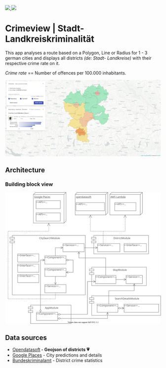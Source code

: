 <a href="https://github.com/kexplx/crimeview/actions" alt="GitHub Actions">
 <img src="https://github.com/kexplx/crimeview/workflows/CI/badge.svg" />
</a>
<a href="https://kexplx.github.io/crimeview/" alt="GitHub Pages Deployment">
  <img src="https://img.shields.io/badge/Live-GitHub Pages-2980b9" />
</a>

# Crimeview | Stadt- Landkreiskriminalität

This app analyses a route based on a Polygon, Line or Radius for 1 - 3 german cities and displays all districts <i>(de: Stadt- Landkreise)</i> with their respective crime rate on it.

<i>Crime rate</i> == Number of offences per 100.000 inhabitants.

<p align="center">
  <img src="docs/map-sample-3.png?raw=true" title="Sample Route">
</p>

## Architecture

### Building block view

<div align="center">
  <img src="docs/building-block-view-1.svg" title="Sample Route">
</div>

## Data sources

<ul>
    <li><a target_blank href="https://public.opendatasoft.com/explore/dataset/georef-germany-kreis/information">Opendatasoft</a><strong> - Geojson of districts 💗</strong></li>
    <li><a target_blank href="https://cloud.google.com/maps-platform/places">Google Places</a> - City predictions and details</li>
    <li><a target_blank href="https://www.bka.de/DE/AktuelleInformationen/StatistikenLagebilder/PolizeilicheKriminalstatistik/pks_node.html">Bundeskriminalamt</a> - District crime statistics</li>
</ul>
